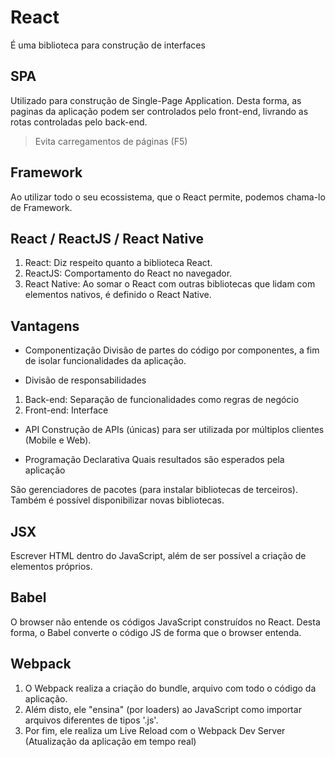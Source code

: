 # React

É uma biblioteca para construção de interfaces


## SPA

Utilizado para construção de Single-Page Application. Desta forma, as paginas da aplicação podem ser controlados pelo front-end, livrando as rotas controladas pelo back-end.
> Evita carregamentos de páginas (F5)


## Framework

Ao utilizar todo o seu ecossistema, que o React permite, podemos chama-lo de Framework.


## React / ReactJS / React Native

1. React: Diz respeito quanto a biblioteca React.
2. ReactJS: Comportamento do React no navegador.
3. React Native: Ao somar o React com outras bibliotecas que lidam com elementos nativos, é definido o React Native.


## Vantagens

* Componentização
Divisão de partes do código por componentes, a fim de isolar funcionalidades da aplicação.

* Divisão de responsabilidades
1. Back-end: Separação de funcionalidades como regras de negócio
2. Front-end: Interface

* API
Construção de APIs (únicas) para ser utilizada por múltiplos clientes (Mobile e Web).

* Programação Declarativa
Quais resultados são esperados pela aplicação

São gerenciadores de pacotes (para instalar bibliotecas de terceiros).
Também é possível disponibilizar novas bibliotecas.


## JSX

Escrever HTML dentro do JavaScript, além de ser possível a criação de elementos próprios.


## Babel

O browser não entende os códigos JavaScript construídos no React.
Desta forma, o Babel converte o código JS de forma que o browser entenda.


## Webpack

1. O Webpack realiza a criação do bundle, arquivo com todo o código da aplicação. 
2. Além disto, ele "ensina" (por loaders) ao JavaScript como importar arquivos diferentes de tipos '.js'. 
3. Por fim, ele realiza um Live Reload com o Webpack Dev Server (Atualização da aplicação em tempo real)